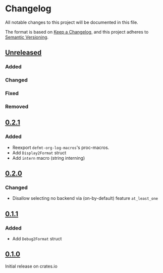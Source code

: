# Changelog

All notable changes to this project will be documented in this file.

The format is based on [Keep a Changelog](https://keepachangelog.com/en/1.0.0/),
and this project adheres to [Semantic Versioning](https://semver.org/spec/v2.0.0.html).

## [Unreleased]
### Added

### Changed

### Fixed

### Removed

## [0.2.1]

### Added
- Reexport `defmt-org-log-macros`'s proc-macros.
- Add `Display2Format` struct
- Add `intern` macro (string interning)

## [0.2.0]

### Changed
- Disallow selecting no backend via (on-by-default) feature `at_least_one`

## [0.1.1]

### Added
- Add `Debug2Format` struct


## [0.1.0]

Initial release on crates.io



[unreleased]: https://github.com/t-moe/defmt-or-log/compare/v0.2.1...master
[0.2.1]: https://github.com/t-moe/defmt-or-log/releases/tag/v0.2.1
[0.2.0]: https://github.com/t-moe/defmt-or-log/releases/tag/v0.2.0
[0.1.1]: https://github.com/t-moe/defmt-or-log/releases/tag/v0.1.1
[0.1.0]: https://github.com/t-moe/defmt-or-log/releases/tag/v0.1.0